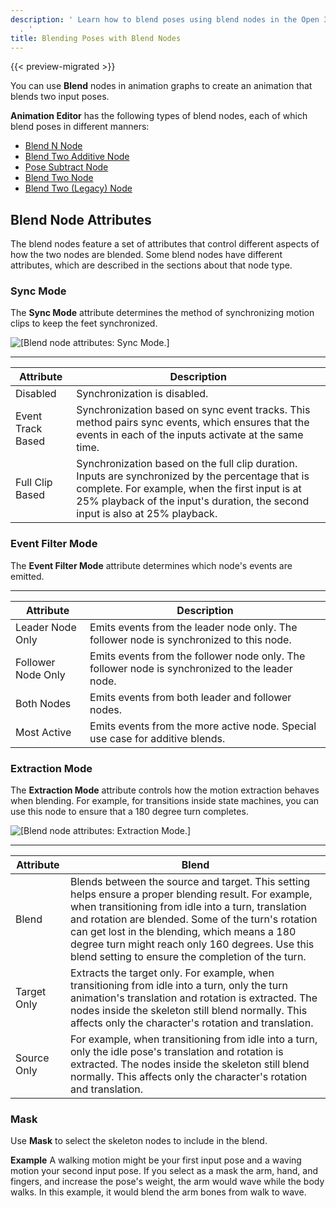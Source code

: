 ```yaml
---
description: ' Learn how to blend poses using blend nodes in the Open 3D Engine Animation Editor
  . '
title: Blending Poses with Blend Nodes
---
```


{{< preview-migrated >}}

You can use **Blend** nodes in animation graphs to create an animation that blends two input poses.

**Animation Editor** has the following types of blend nodes, each of which blend poses in different manners:
+ [Blend N Node](/docs/user-guide/visualization/animation/animation-editor/blending-blend-n.md)
+ [Blend Two Additive Node](/docs/user-guide/visualization/animation/animation-editor/blending-blendtwoadditive.md)
+ [Pose Subtract Node](/docs/user-guide/visualization/animation/animation-editor/blending-posesubtract.md)
+ [Blend Two Node](/docs/user-guide/visualization/animation/animation-editor/blending-blendtwo.md)
+ [Blend Two \(Legacy\) Node](/docs/user-guide/visualization/animation/animation-editor/blending-blendtwolegacy.md)

## Blend Node Attributes 

The blend nodes feature a set of attributes that control different aspects of how the two nodes are blended. Some blend nodes have different attributes, which are described in the sections about that node type.

### Sync Mode 

The **Sync Mode** attribute determines the method of synchronizing motion clips to keep the feet synchronized.

![\[Blend node attributes: Sync Mode.\]](/images/user-guide/actor-animation/animation-editor-blending-attributes-1.png)


****

| Attribute | Description |
| --- | --- |
| Disabled |  Synchronization is disabled.  |
| Event Track Based |  Synchronization based on sync event tracks. This method pairs sync events, which ensures that the events in each of the inputs activate at the same time.  |
| Full Clip Based |  Synchronization based on the full clip duration. Inputs are synchronized by the percentage that is complete. For example, when the first input is at 25% playback of the input's duration, the second input is also at 25% playback.  |

### Event Filter Mode 

The **Event Filter Mode** attribute determines which node's events are emitted.


****

| Attribute | Description |
| --- | --- |
| Leader Node Only |  Emits events from the leader node only. The follower node is synchronized to this node.  |
| Follower Node Only  |  Emits events from the follower node only. The follower node is synchronized to the leader node.  |
| Both Nodes |  Emits events from both leader and follower nodes.  |
| Most Active |  Emits events from the more active node. Special use case for additive blends.  |

### Extraction Mode 

The **Extraction Mode** attribute controls how the motion extraction behaves when blending. For example, for transitions inside state machines, you can use this node to ensure that a 180 degree turn completes.

![\[Blend node attributes: Extraction Mode.\]](/images/user-guide/actor-animation/animation-editor-blending-attributes-3.png)


****

| Attribute | Blend |
| --- | --- |
| Blend |  Blends between the source and target. This setting helps ensure a proper blending result. For example, when transitioning from idle into a turn, translation and rotation are blended. Some of the turn's rotation can get lost in the blending, which means a 180 degree turn might reach only 160 degrees. Use this blend setting to ensure the completion of the turn.  |
| Target Only |  Extracts the target only. For example, when transitioning from idle into a turn, only the turn animation's translation and rotation is extracted. The nodes inside the skeleton still blend normally. This affects only the character's rotation and translation.  |
| Source Only |  For example, when transitioning from idle into a turn, only the idle pose's translation and rotation is extracted. The nodes inside the skeleton still blend normally. This affects only the character's rotation and translation.  |

### Mask 

Use **Mask** to select the skeleton nodes to include in the blend.

**Example**
A walking motion might be your first input pose and a waving motion your second input pose. If you select as a mask the arm, hand, and fingers, and increase the pose's weight, the arm would wave while the body walks. In this example, it would blend the arm bones from walk to wave.
